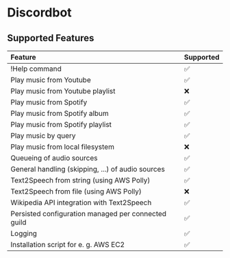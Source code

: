 # Discordbot

## Supported Features

| Feature | Supported |
| :--------------- | :------ |
| !Help command | ✅ |
| Play music from Youtube | ✅ |
| Play music from Youtube playlist | ❌ |
| Play music from Spotify | ✅ |
| Play music from Spotify album | ✅ |
| Play music from Spotify playlist | ✅ |
| Play music by query | ✅ |
| Play music from local filesystem | ❌ |
| Queueing of audio sources | ✅ |
| General handling (skipping, ...) of audio sources | ✅ |
| Text2Speech from string (using AWS Polly) | ✅ |
| Text2Speech from file (using AWS Polly) | ❌ |
| Wikipedia API integration with Text2Speech | ✅ |
| Persisted configuration managed per connected guild | ✅ |
| Logging | ✅ |
| Installation script for e. g. AWS EC2 | ✅ |